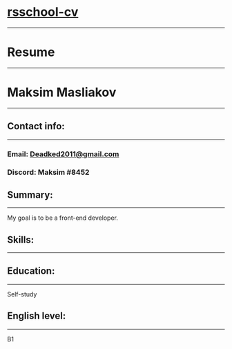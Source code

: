 # [rsschool-cv](https://hexlet.io)
---

# Resume
---

# Maksim Masliakov
---

## Contact info:

---

### Email: Deadked2011@gmail.com
### Discord: Maksim #8452

## Summary:
---
My goal is to be a front-end developer.

## Skills:
---

## Education:
---

Self-study

## English level:
---

B1
